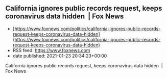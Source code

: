 ## California ignores public records request, keeps coronavirus data hidden  | Fox News
 - [https://www.foxnews.com/politics/california-ignores-public-records-request-keeps-coronavirus-data-hidden](https://www.foxnews.com/politics/california-ignores-public-records-request-keeps-coronavirus-data-hidden)
 - RSS feed: https://www.foxnews.com
 - date published: 2021-01-23 20:34:23+00:00

California ignores public records request, keeps coronavirus data hidden  | Fox News

